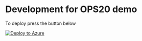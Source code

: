 # Development for OPS20 demo

To deploy press the button below

[![Deploy to Azure](https://azuredeploy.net/deploybutton.png)](https://azuredeploy.net/)

